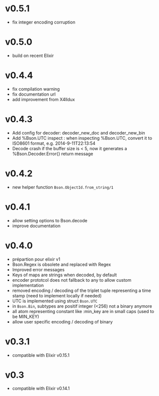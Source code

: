 # v0.5.1
* fix integer encoding corruption

# v0.5.0
* build on recent Elixir

# v0.4.4
* fix compilation warning
* fix documentation url
* add improvement from X4lldux
# v0.4.3
* Add config for decoder: decoder_new_doc and decoder_new_bin 
* Add %Bson.UTC inspect : when inspecting %Bson.UTC, convert it to ISO8601 format, e.g. 2014-9-11T22:13:54
* Decode crash if the buffer size is < 5, now it generates a %Bson.Decoder.Error{} return message
# v0.4.2
* new helper function `Bson.ObjectId.from_string/1`
# v0.4.1
* allow setting options to Bson.decode
* improve documentation
# v0.4.0
* prépartion pour elixir v1
* Bson.Regex is obsolete and replaced with Regex
* Improved error messages
* Keys of maps are strings when decoded, by default
* encoder prototcol does not fallback to any to allow custom implementation
* removed encoding / decoding of the triplet tuple representing a time stamp (need to implement locally if needed)
* UTC is implemented using struct `Bson.UTC`
* in `Bson.Bin`, subtypes are positif integer (<256) not a binary anymore
* all atom representing constant like :min_key are in small caps (used to be MIN_KEY)
* allow user specific encoding / decoding of binary
# v0.3.1
* compatible with Elixir v0.15.1
# v0.3
* compatible with Elixir v0.14.1
